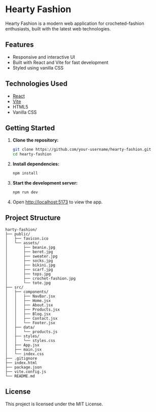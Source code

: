 # Hearty Fashion

Hearty Fashion is a modern web application for crocheted-fashion enthusiasts, built with the latest web technologies.

## Features

- Responsive and interactive UI
- Built with React and Vite for fast development
- Styled using vanilla CSS

## Technologies Used

- [React](https://react.dev/)
- [Vite](https://vitejs.dev/)
- HTML5
- Vanilla CSS

## Getting Started

1. **Clone the repository:**
    ```bash
    git clone https://github.com/your-username/hearty-fashion.git
    cd hearty-fashion
    ```

2. **Install dependencies:**
    ```bash
    npm install
    ```

3. **Start the development server:**
    ```bash
    npm run dev
    ```

4. Open [http://localhost:5173](http://localhost:5173) to view the app.

## Project Structure

```
harty-fashion/
├── public/
│   ├── favicon.ico
│   └── assets/
│       ├── beanie.jpg
│       ├── beret.jpg
│       ├── sweater.jpg
│       ├── socks.jpg
│       ├── bikini.jpg
│       ├── scarf.jpg
│       ├── tops.jpg
│       ├── crochet-fashion.jpg
│       └── tote.jpg
├── src/
│   ├── components/
│   │   ├── NavBar.jsx
│   │   ├── Home.jsx
│   │   ├── About.jsx
│   │   ├── Products.jsx
│   │   ├── Blog.jsx
│   │   ├── Contact.jsx
│   │   └── Footer.jsx
│   ├── data/
│   │   └── products.js
│   ├── styles/
│   │   └── styles.css
│   ├── App.jsx
│   ├── main.jsx
│   └── index.css
├── .gitignore
├── index.html
├── package.json
├── vite.config.js
└── README.md
```

## License

This project is licensed under the MIT License.